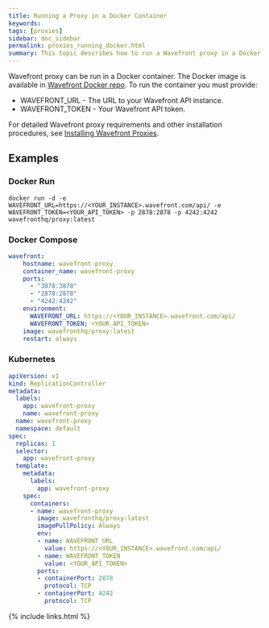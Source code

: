 ```yaml
---
title: Running a Proxy in a Docker Container
keywords:
tags: [proxies]
sidebar: doc_sidebar
permalink: proxies_running_docker.html
summary: This topic describes how to run a Wavefront proxy in a Docker container.
---
```


Wavefront proxy can be run in a Docker container. The Docker image is available in [Wavefront Docker repo](https://hub.docker.com/r/wavefronthq/proxy/). To run the container you must provide:

- WAVEFRONT_URL - The URL to your Wavefront API instance.
- WAVEFRONT_TOKEN - Your Wavefront API token.

For detailed Wavefront proxy requirements and other installation procedures, see [Installing Wavefront Proxies](proxies_installing).

## Examples

### Docker Run

```shell
docker run -d -e WAVEFRONT_URL=https://<YOUR_INSTANCE>.wavefront.com/api/ -e WAVEFRONT_TOKEN=<YOUR_API_TOKEN> -p 2878:2878 -p 4242:4242 wavefronthq/proxy:latest  
```

### Docker Compose

```yaml
wavefront:  
    hostname: wavefront-proxy  
    container_name: wavefront-proxy  
    ports:  
      - "3878:3878"  
      - "2878:2878"  
      - "4242:4242"  
    environment:  
      WAVEFRONT_URL: https://<YOUR_INSTANCE>.wavefront.com/api/  
      WAVEFRONT_TOKEN: <YOUR_API_TOKEN>  
    image: wavefronthq/proxy:latest  
    restart: always
```

### Kubernetes

```yaml
apiVersion: v1  
kind: ReplicationController  
metadata:  
  labels:  
    app: wavefront-proxy  
    name: wavefront-proxy  
  name: wavefront-proxy  
  namespace: default  
spec:  
  replicas: 1  
  selector:  
    app: wavefront-proxy  
  template:  
    metadata:  
      labels:  
        app: wavefront-proxy  
    spec:  
      containers:  
      - name: wavefront-proxy  
        image: wavefronthq/proxy:latest  
        imagePullPolicy: Always  
        env:  
        - name: WAVEFRONT_URL  
          value: https://<YOUR_INSTANCE>.wavefront.com/api/  
        - name: WAVEFRONT_TOKEN  
          value: <YOUR_API_TOKEN>
        ports:  
        - containerPort: 2878  
          protocol: TCP  
        - containerPort: 4242  
          protocol: TCP  
```
{% include links.html %}
